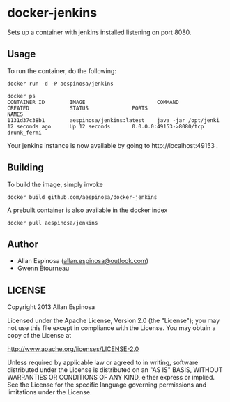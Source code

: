 # docker-jenkins

Sets up a container with jenkins installed listening on port 8080.

## Usage

To run the container, do the following:

```
docker run -d -P aespinosa/jenkins

docker ps
CONTAINER ID        IMAGE                       COMMAND                CREATED             STATUS              PORTS                     NAMES
1131d37c38b1        aespinosa/jenkins:latest    java -jar /opt/jenki   12 seconds ago      Up 12 seconds       0.0.0.0:49153->8080/tcp   drunk_fermi
```

Your jenkins instance is now available by going to http://localhost:49153 .

## Building

To build the image, simply invoke

```
docker build github.com/aespinosa/docker-jenkins
```

A prebuilt container is also available in the docker index

```
docker pull aespinosa/jenkins
```



## Author

  * Allan Espinosa (<allan.espinosa@outlook.com>)
  * Gwenn Etourneau

## LICENSE

Copyright 2013 Allan Espinosa

Licensed under the Apache License, Version 2.0 (the "License");
you may not use this file except in compliance with the License.
You may obtain a copy of the License at

  http://www.apache.org/licenses/LICENSE-2.0

Unless required by applicable law or agreed to in writing, software
distributed under the License is distributed on an "AS IS" BASIS,
WITHOUT WARRANTIES OR CONDITIONS OF ANY KIND, either express or implied.
See the License for the specific language governing permissions and
limitations under the License.
